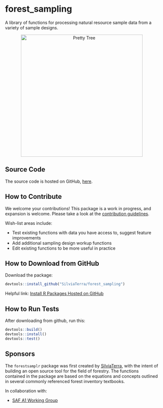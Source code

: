 # forest_sampling
A library of functions for processing natural resource sample data from a variety of sample designs.

<p align="center">
  <img alt="Pretty Tree" src="https://user-images.githubusercontent.com/28522393/27563071-6a39faa8-5a84-11e7-929a-1c50927c5af3.png" width="400" />
</p>

## Source Code
The source code is hosted on GitHub, [here](https://github.com/SilviaTerra/forest_sampling).

## How to Contribute
We welcome your contributions! This package is a work in progress, and expansion is welcome.
Please take a look at the [contribution guidelines](https://github.com/SilviaTerra/forest_sampling/wiki/Contribution-Guidelines).
  
Wish-list areas include:
* Test existing functions with data you have access to, suggest feature improvements
* Add additional sampling design workup functions
* Edit existing functions to be more useful in practice

## How to Download from GitHub

Download the package:
```r
devtools::install_github("SilviaTerra/forest_sampling")
```
Helpful link: [Install R Packages Hosted on GitHub](https://cran.r-project.org/web/packages/githubinstall/vignettes/githubinstall.html)

## How to Run Tests

After downloading from github, run this:
```r
devtools::build()
devtools::install()
devtools::test()
```
## Sponsors
The `forestsamplr` package was first created by [SilviaTerra](https://silviaterra.com/bark/index.html), with the intent of building an open source tool for the field of forestry. The functions contained in the package are based on the equations and concepts outlined in several commonly referenced forest inventory textbooks.
  
In collaboration with:
* [SAF A1 Working Group](https://www.eforester.org/Main/Community/Join_a_Working_Group/Main/About/Working_Groups.aspx?hkey=415c5b8e-28b9-4376-b23f-ad89a158adc8)
